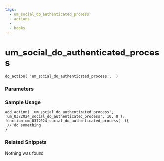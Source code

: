 ```yaml
---
tags: 
  - um_social_do_authenticated_process
  - actions
  - 
  - hooks
---
```

# um\_social\_do\_authenticated\_process

``` php:no-line-numbers
do_action( 'um_social_do_authenticated_process',  )
```
<div class='hook-sep'></div>

### Parameters

<div class='hook-sep'></div>



### Sample Usage

``` php:no-line-numbers
add_action( 'um_social_do_authenticated_process', 'um_0372024_social_do_authenticated_process', 10, 0 );
function um_0372024_social_do_authenticated_process(  ){
 // do something
}
```
<div class='hook-sep'></div>



### Related Snippets

Nothing was found

